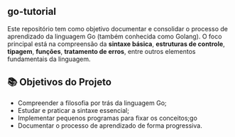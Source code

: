 ## go-tutorial

Este repositório tem como objetivo documentar e consolidar o processo de aprendizado da linguagem Go (também conhecida como Golang). O foco principal está na compreensão da **sintaxe básica**, **estruturas de controle**, **tipagem**, **funções**, **tratamento de erros**, entre outros elementos fundamentais da linguagem.

## 📚 Objetivos do Projeto

- Compreender a filosofia por trás da linguagem Go;
- Estudar e praticar a sintaxe essencial;
- Implementar pequenos programas para fixar os conceitos;go
- Documentar o processo de aprendizado de forma progressiva.